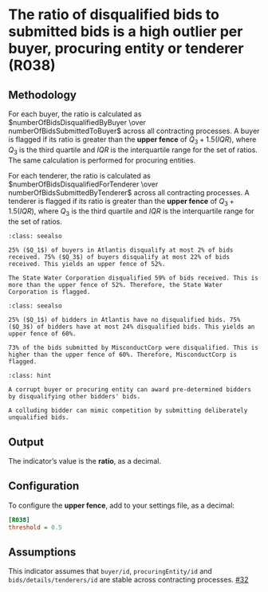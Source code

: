 # The ratio of disqualified bids to submitted bids is a high outlier per buyer, procuring entity or tenderer (R038)

## Methodology

For each buyer, the ratio is calculated as $numberOfBidsDisqualifiedByBuyer \over numberOfBidsSubmittedToBuyer$ across all contracting processes. A buyer is flagged if its ratio is greater than the **upper fence** of $Q_3 + 1.5(IQR)$, where $Q_3$ is the third quartile and $IQR$ is the interquartile range for the set of ratios. The same calculation is performed for procuring entities.

For each tenderer, the ratio is calculated as $numberOfBidsDisqualifiedForTenderer \over numberOfBidsSubmittedByTenderer$ across all contracting processes. A tenderer is flagged if its ratio is greater than the **upper fence** of $Q_3 + 1.5(IQR)$, where $Q_3$ is the third quartile and $IQR$ is the interquartile range for the set of ratios.

```{admonition} Example for a buyer or procuring entity
:class: seealso

25% ($Q_1$) of buyers in Atlantis disqualify at most 2% of bids received. 75% ($Q_3$) of buyers disqualify at most 22% of bids received. This yields an upper fence of 52%.

The State Water Corporation disqualified 59% of bids received. This is more than the upper fence of 52%. Therefore, the State Water Corporation is flagged.
```

```{admonition} Example for a tenderer
:class: seealso

25% ($Q_1$) of bidders in Atlantis have no disqualified bids. 75% ($Q_3$) of bidders have at most 24% disqualified bids. This yields an upper fence of 60%.

73% of the bids submitted by MisconductCorp were disqualified. This is higher than the upper fence of 60%. Therefore, MisconductCorp is flagged.
```

```{admonition} Why is this a red flag?
:class: hint

A corrupt buyer or procuring entity can award pre-determined bidders by disqualifying other bidders' bids.

A colluding bidder can mimic competition by submitting deliberately unqualified bids.
```

## Output

The indicator’s value is the **ratio**, as a decimal.

## Configuration

To configure the **upper fence**, add to your settings file, as a decimal:

```ini
[R038]
threshold = 0.5
```

## Assumptions

This indicator assumes that `buyer/id`, `procuringEntity/id` and `bids/details/tenderers/id` are stable across contracting processes. [#32](https://github.com/open-contracting/cardinal-rs/issues/32)
